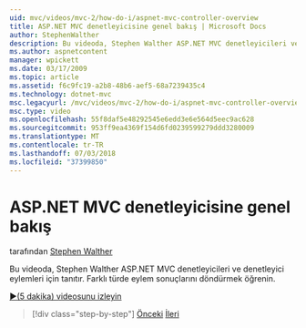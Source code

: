 ```yaml
---
uid: mvc/videos/mvc-2/how-do-i/aspnet-mvc-controller-overview
title: ASP.NET MVC denetleyicisine genel bakış | Microsoft Docs
author: StephenWalther
description: Bu videoda, Stephen Walther ASP.NET MVC denetleyicileri ve denetleyici eylemleri için tanıtır. Farklı türde eylem sonuçlarını döndürmek öğrenin.
ms.author: aspnetcontent
manager: wpickett
ms.date: 03/17/2009
ms.topic: article
ms.assetid: f6c9fc19-a2b8-48b6-aef5-68a7239435c4
ms.technology: dotnet-mvc
msc.legacyurl: /mvc/videos/mvc-2/how-do-i/aspnet-mvc-controller-overview
msc.type: video
ms.openlocfilehash: 55f8daf5e48292545e6edd3e6e564d5eec9ac628
ms.sourcegitcommit: 953ff9ea4369f154d6fd0239599279ddd3280009
ms.translationtype: MT
ms.contentlocale: tr-TR
ms.lasthandoff: 07/03/2018
ms.locfileid: "37399850"
---
```

<a name="aspnet-mvc-controller-overview"></a>ASP.NET MVC denetleyicisine genel bakış
====================
tarafından [Stephen Walther](https://github.com/StephenWalther)

Bu videoda, Stephen Walther ASP.NET MVC denetleyicileri ve denetleyici eylemleri için tanıtır. Farklı türde eylem sonuçlarını döndürmek öğrenin.

[&#9654;(5 dakika) videosunu izleyin](https://channel9.msdn.com/Blogs/ASP-NET-Site-Videos/aspnet-mvc-controller-overview)

> [!div class="step-by-step"]
> [Önceki](understanding-models-views-and-controllers.md)
> [İleri](understanding-controllers-controller-actions-and-action-results.md)
